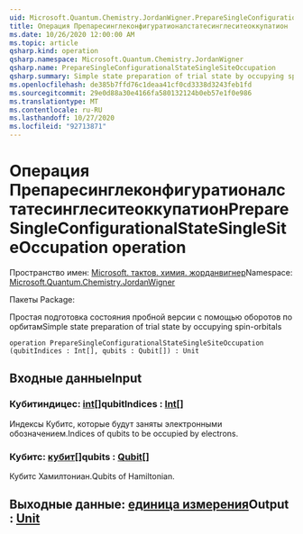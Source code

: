 ```yaml
---
uid: Microsoft.Quantum.Chemistry.JordanWigner.PrepareSingleConfigurationalStateSingleSiteOccupation
title: Операция Препаресинглеконфигуратионалстатесинглеситеоккупатион
ms.date: 10/26/2020 12:00:00 AM
ms.topic: article
qsharp.kind: operation
qsharp.namespace: Microsoft.Quantum.Chemistry.JordanWigner
qsharp.name: PrepareSingleConfigurationalStateSingleSiteOccupation
qsharp.summary: Simple state preparation of trial state by occupying spin-orbitals
ms.openlocfilehash: de385b7ffd76c1deaa41cf0cd3338d3243feb1fd
ms.sourcegitcommit: 29e0d88a30e4166fa580132124b0eb57e1f0e986
ms.translationtype: MT
ms.contentlocale: ru-RU
ms.lasthandoff: 10/27/2020
ms.locfileid: "92713871"
---
```

# <a name="preparesingleconfigurationalstatesinglesiteoccupation-operation"></a><span data-ttu-id="0fe78-102">Операция Препаресинглеконфигуратионалстатесинглеситеоккупатион</span><span class="sxs-lookup"><span data-stu-id="0fe78-102">PrepareSingleConfigurationalStateSingleSiteOccupation operation</span></span>

<span data-ttu-id="0fe78-103">Пространство имен: [Microsoft. тактов. химия. жорданвигнер](xref:Microsoft.Quantum.Chemistry.JordanWigner)</span><span class="sxs-lookup"><span data-stu-id="0fe78-103">Namespace: [Microsoft.Quantum.Chemistry.JordanWigner](xref:Microsoft.Quantum.Chemistry.JordanWigner)</span></span>

<span data-ttu-id="0fe78-104">Пакеты [](https://nuget.org/packages/)</span><span class="sxs-lookup"><span data-stu-id="0fe78-104">Package: [](https://nuget.org/packages/)</span></span>


<span data-ttu-id="0fe78-105">Простая подготовка состояния пробной версии с помощью оборотов по орбитам</span><span class="sxs-lookup"><span data-stu-id="0fe78-105">Simple state preparation of trial state by occupying spin-orbitals</span></span>

```qsharp
operation PrepareSingleConfigurationalStateSingleSiteOccupation (qubitIndices : Int[], qubits : Qubit[]) : Unit
```


## <a name="input"></a><span data-ttu-id="0fe78-106">Входные данные</span><span class="sxs-lookup"><span data-stu-id="0fe78-106">Input</span></span>

### <a name="qubitindices--int"></a><span data-ttu-id="0fe78-107">Кубитиндицес: [int](xref:microsoft.quantum.lang-ref.int)[]</span><span class="sxs-lookup"><span data-stu-id="0fe78-107">qubitIndices : [Int](xref:microsoft.quantum.lang-ref.int)[]</span></span>

<span data-ttu-id="0fe78-108">Индексы Кубитс, которые будут заняты электронными обозначением.</span><span class="sxs-lookup"><span data-stu-id="0fe78-108">Indices of qubits to be occupied by electrons.</span></span>


### <a name="qubits--qubit"></a><span data-ttu-id="0fe78-109">Кубитс: [кубит](xref:microsoft.quantum.lang-ref.qubit)[]</span><span class="sxs-lookup"><span data-stu-id="0fe78-109">qubits : [Qubit](xref:microsoft.quantum.lang-ref.qubit)[]</span></span>

<span data-ttu-id="0fe78-110">Кубитс Хамилтониан.</span><span class="sxs-lookup"><span data-stu-id="0fe78-110">Qubits of Hamiltonian.</span></span>



## <a name="output--unit"></a><span data-ttu-id="0fe78-111">Выходные данные: [единица измерения](xref:microsoft.quantum.lang-ref.unit)</span><span class="sxs-lookup"><span data-stu-id="0fe78-111">Output : [Unit](xref:microsoft.quantum.lang-ref.unit)</span></span>

